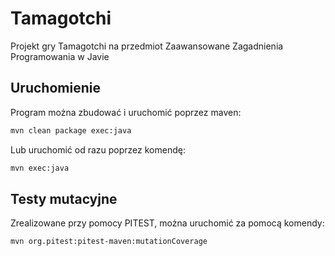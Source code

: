 # Tamagotchi
Projekt gry Tamagotchi na przedmiot Zaawansowane Zagadnienia Programowania w Javie

## Uruchomienie
Program można zbudować i uruchomić poprzez maven:
```bash
mvn clean package exec:java
```
Lub uruchomić od razu poprzez komendę:
```bash
mvn exec:java
```
## Testy mutacyjne
Zrealizowane przy pomocy PITEST, można uruchomić za pomocą komendy:
```bash
mvn org.pitest:pitest-maven:mutationCoverage
```